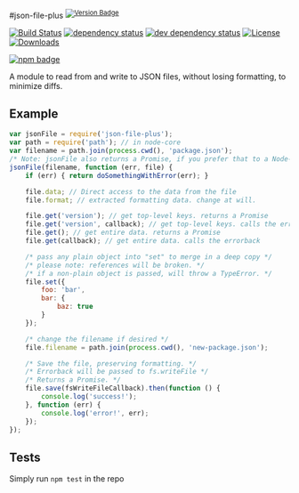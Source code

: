 #json-file-plus <sup>[![Version Badge][npm-version-svg]][npm-url]</sup>

[![Build Status][travis-svg]][travis-url]
[![dependency status][deps-svg]][deps-url]
[![dev dependency status][dev-deps-svg]][dev-deps-url]
[![License][license-image]][license-url]
[![Downloads][downloads-image]][downloads-url]

[![npm badge][npm-badge-png]][npm-url]

A module to read from and write to JSON files, without losing formatting, to minimize diffs.

## Example
```js
var jsonFile = require('json-file-plus');
var path = require('path'); // in node-core
var filename = path.join(process.cwd(), 'package.json');
/* Note: jsonFile also returns a Promise, if you prefer that to a Node-style callback ("errorback"). */
jsonFile(filename, function (err, file) {
	if (err) { return doSomethingWithError(err); }

	file.data; // Direct access to the data from the file
	file.format; // extracted formatting data. change at will.

	file.get('version'); // get top-level keys. returns a Promise
	file.get('version', callback); // get top-level keys. calls the errorback
	file.get(); // get entire data. returns a Promise
	file.get(callback); // get entire data. calls the errorback

	/* pass any plain object into "set" to merge in a deep copy */
	/* please note: references will be broken. */
	/* if a non-plain object is passed, will throw a TypeError. */
	file.set({
		foo: 'bar',
		bar: {
			baz: true
		}
	});

	/* change the filename if desired */
	file.filename = path.join(process.cwd(), 'new-package.json');

	/* Save the file, preserving formatting. */
	/* Errorback will be passed to fs.writeFile */
	/* Returns a Promise. */
	file.save(fsWriteFileCallback).then(function () {
		console.log('success!');
	}, function (err) {
		console.log('error!', err);
	});
});
```

## Tests
Simply run `npm test` in the repo

[npm-url]: https://npmjs.org/package/json-file-plus
[npm-version-svg]: http://vb.teelaun.ch/ljharb/node-json-file.svg
[travis-svg]: https://travis-ci.org/ljharb/node-json-file.svg
[travis-url]: https://travis-ci.org/ljharb/node-json-file
[deps-svg]: https://david-dm.org/ljharb/node-json-file.svg
[deps-url]: https://david-dm.org/ljharb/node-json-file
[dev-deps-svg]: https://david-dm.org/ljharb/node-json-file/dev-status.svg
[dev-deps-url]: https://david-dm.org/ljharb/node-json-file#info=devDependencies
[npm-badge-png]: https://nodei.co/npm/json-file-plus.png?downloads=true&stars=true
[license-image]: http://img.shields.io/npm/l/json-file-plus.svg
[license-url]: LICENSE
[downloads-image]: http://img.shields.io/npm/dm/json-file-plus.svg
[downloads-url]: http://npm-stat.com/charts.html?package=json-file-plus


